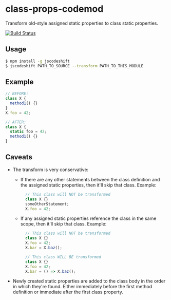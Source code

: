 # class-props-codemod

Transform old-style assigned static properties to class static properties.

[![Build Status](https://travis-ci.org/zertosh/class-props-codemod.svg?branch=master)](https://travis-ci.org/zertosh/class-props-codemod)

## Usage

```sh
$ npm install -g jscodeshift
$ jscodeshift PATH_TO_SOURCE --transform PATH_TO_THIS_MODULE
```

## Example

```js
// BEFORE:
class X {
  method1() {}
}
X.foo = 42;

// AFTER:
class X {
  static foo = 42;
  method1() {}
}
```

## Caveats

* The transform is very conservative:

  * If there are any other statements between the class definition and the assigned static properties, then it'll skip that class. Example:

    ```js
      // This class will NOT be transformed
      class X {}
      someOtherStatement;
      X.foo = 42;
    ```

  * If any assigned static properties reference the class in the same scope, then it'll skip that class. Example:
    
    ```js
      // This class will NOT be transformed
      class X {}
      X.foo = 42;
      X.bar = X.baz();

      // This class WILL BE transformed
      class X {}
      X.foo = 42;
      X.bar = () => X.baz();
    ```

* Newly created static properties are added to the class body in the order in which they're found. Either immediately before the first method definition or immediate after the first class property.

